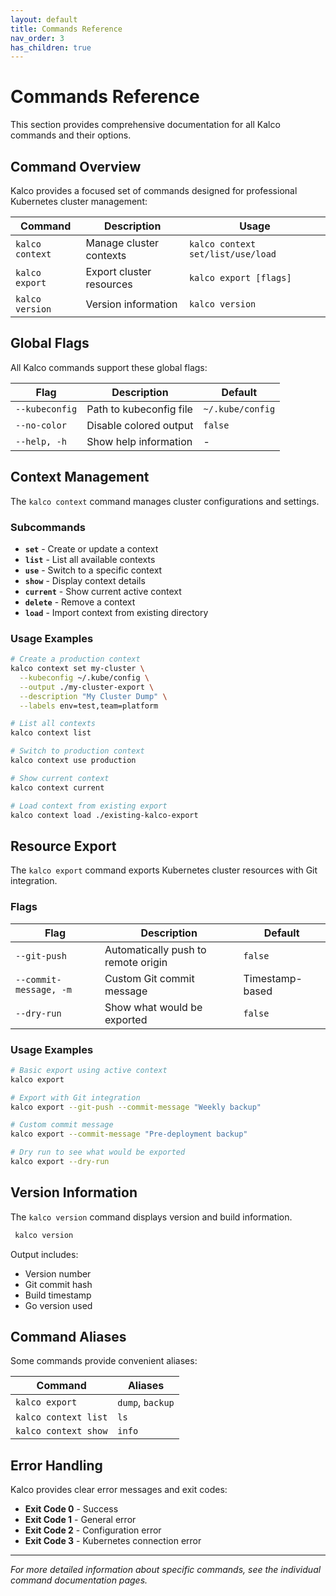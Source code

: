 ```yaml
---
layout: default
title: Commands Reference
nav_order: 3
has_children: true
---
```


# Commands Reference

This section provides comprehensive documentation for all Kalco commands and their options.

## Command Overview

Kalco provides a focused set of commands designed for professional Kubernetes cluster management:

| Command | Description | Usage |
|---------|-------------|-------|
| `kalco context` | Manage cluster contexts | `kalco context set/list/use/load` |
| `kalco export` | Export cluster resources | `kalco export [flags]` |
| `kalco version` | Version information | `kalco version` |

## Global Flags

All Kalco commands support these global flags:

| Flag | Description | Default |
|------|-------------|---------|
| `--kubeconfig` | Path to kubeconfig file | `~/.kube/config` |
| `--no-color` | Disable colored output | `false` |
| `--help, -h` | Show help information | - |

## Context Management

The `kalco context` command manages cluster configurations and settings.

### Subcommands

- **`set`** - Create or update a context
- **`list`** - List all available contexts
- **`use`** - Switch to a specific context
- **`show`** - Display context details
- **`current`** - Show current active context
- **`delete`** - Remove a context
- **`load`** - Import context from existing directory

### Usage Examples

```bash
# Create a production context
kalco context set my-cluster \
  --kubeconfig ~/.kube/config \
  --output ./my-cluster-export \
  --description "My Cluster Dump" \
  --labels env=test,team=platform

# List all contexts
kalco context list

# Switch to production context
kalco context use production

# Show current context
kalco context current

# Load context from existing export
kalco context load ./existing-kalco-export
```

## Resource Export

The `kalco export` command exports Kubernetes cluster resources with Git integration.

### Flags

| Flag | Description | Default |
|------|-------------|---------|
| `--git-push` | Automatically push to remote origin | `false` |
| `--commit-message, -m` | Custom Git commit message | Timestamp-based |
| `--dry-run` | Show what would be exported | `false` |

### Usage Examples

```bash
# Basic export using active context
kalco export

# Export with Git integration
kalco export --git-push --commit-message "Weekly backup"

# Custom commit message
kalco export --commit-message "Pre-deployment backup"

# Dry run to see what would be exported
kalco export --dry-run
```

## Version Information

The `kalco version` command displays version and build information.

```bash
 kalco version
```

Output includes:
- Version number
- Git commit hash
- Build timestamp
- Go version used

## Command Aliases

Some commands provide convenient aliases:

| Command | Aliases |
|---------|---------|
| `kalco export` | `dump`, `backup` |
| `kalco context list` | `ls` |
| `kalco context show` | `info` |

## Error Handling

Kalco provides clear error messages and exit codes:

- **Exit Code 0** - Success
- **Exit Code 1** - General error
- **Exit Code 2** - Configuration error
- **Exit Code 3** - Kubernetes connection error

---

*For more detailed information about specific commands, see the individual command documentation pages.*
